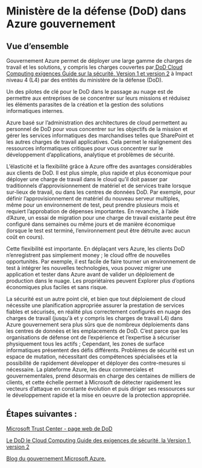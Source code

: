 <properties
    pageTitle="Documentation de Governmnet Azure | Microsoft Azure"
    description="Cela fournit une comparaison des fonctionnalités et des conseils sur le développement d’applications pour Azure gouvernement"
    services="Azure-Government"
    cloud="gov"
    documentationCenter=""
    authors="ryansoc"
    manager="zakramer"
    editor=""/>

<tags
    ms.service="multiple"
    ms.devlang="na"
    ms.topic="article"
    ms.tgt_pltfrm="na"
    ms.workload="azure-government"
    ms.date="10/11/2016"
    ms.author="ryansoc"/>


#  <a name="department-of-defense-dod-in-azure-government"></a>Ministère de la défense (DoD) dans Azure gouvernement

## <a name="overview"></a>Vue d’ensemble

Gouvernement Azure permet de déployer une large gamme de charges de travail et les solutions, y compris les charges couvertes par<a href="http://iasecontent.disa.mil/cloud/SRG/index.html"> DoD Cloud Computing exigences Guide sur la sécurité, Version 1 et version 2</a> à Impact niveau 4 (L4) par des entités du ministère de la défense (DoD).

Un des pilotes de clé pour le DoD dans le passage au nuage est de permettre aux entreprises de se concentrer sur leurs missions et réduisez les éléments parasites de la création et la gestion des solutions informatiques internes.

Azure basé sur l’administration des architectures de cloud permettent au personnel de DoD pour vous concentrer sur les objectifs de la mission et gérer les services informatiques des marchandises telles que SharePoint et les autres charges de travail applicatives.  Cela permet le réalignement des ressources informatiques critiques pour vous concentrer sur le développement d’applications, analytique et problèmes de sécurité.

L’élasticité et la flexibilité grâce à Azure offre des avantages considérables aux clients de DoD. Il est plus simple, plus rapide et plus économique pour déployer une charge de travail dans le cloud qu’il doit passer par traditionnels d’approvisionnement de matériel et de services traite lorsque sur-lieux de travail, ou dans les centres de données DoD. Par exemple, pour définir l’approvisionnement de matériel du nouveau serveur multiples, même pour un environnement de test, peut prendre plusieurs mois et requiert l’approbation de dépenses importantes. En revanche, à l’aide d’Azure, un essai de migration pour une charge de travail existante peut être configuré dans semaines ou même jours et de manière économique (lorsque le test est terminé, l’environnement peut être détruite avec aucun coût en cours).

Cette flexibilité est importante. En déplaçant vers Azure, les clients DoD n’enregistrent pas simplement money ; le cloud offre de nouvelles opportunités. Par exemple, il est facile de faire tourner un environnement de test à intégrer les nouvelles technologies, vous pouvez migrer une application et tester dans Azure avant de valider un déploiement de production dans le nuage. Les propriétaires peuvent Explorer plus d’options économiques plus faciles et sans risque.

La sécurité est un autre point clé, et bien que tout déploiement de cloud nécessite une planification appropriée assurer la prestation de services fiables et sécurisés, en réalité plus correctement configurés en nuage des charges de travail (jusqu'à et y compris les charges de travail L4) dans Azure gouvernement sera plus sûrs que de nombreux déploiements dans les centres de données et les emplacements de DoD. C’est parce que les organisations de défense ont de l’expérience et l’expertise à sécuriser physiquement tous les actifs ; Cependant, les zones de surface informatiques présentent des défis différents. Problèmes de sécurité est un espace de mutation, nécessitant des compétences spécialisées et la possibilité de rapidement développer et déployer des contre-mesures si nécessaire. La plateforme Azure, les deux commerciales et gouvernementales, prend désormais en charge des centaines de milliers de clients, et cette échelle permet à Microsoft de détecter rapidement les vecteurs d’attaque en constante évolution et puis diriger ses ressources sur le développement rapide et la mise en oeuvre de la protection appropriée.

## <a name="next-steps"></a>Étapes suivantes :

<a href="https://www.microsoft.com/en-us/TrustCenter/Compliance/DISA">Microsoft Trust Center - page web de DoD</a>

<a href="http://iasecontent.disa.mil/cloud/SRG/index.html">Le DoD le Cloud Computing Guide des exigences de sécurité, la Version 1, version 2</a>

<a href="https://blogs.msdn.microsoft.com/azuregov/">Blog du gouvernement Microsoft Azure.</a>
